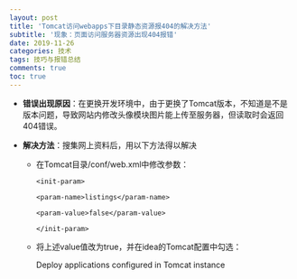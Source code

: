 ```yaml
---
layout: post
title: 'Tomcat访问webapps下目录静态资源报404的解决方法'
subtitle: '现象：页面访问服务器资源出现404报错'
date: 2019-11-26
categories: 技术
tags: 技巧与报错总结
comments: true
toc: true
---
```


* **错误出现原因**：在更换开发环境中，由于更换了Tomcat版本，不知道是不是版本问题，导致网站内修改头像模块图片能上传至服务器，但读取时会返回404错误。

* **解决方法**：搜集网上资料后，用以下方法得以解决

  * 在Tomcat目录/conf/web.xml中修改参数：

    ~~~ 
    <init-param>
    
    <param-name>listings</param-name>
    
    <param-value>false</param-value>
    
    </init-param>
    ~~~

  * 将上述value值改为true，并在idea的Tomcat配置中勾选：

    Deploy applications configured in Tomcat instance

